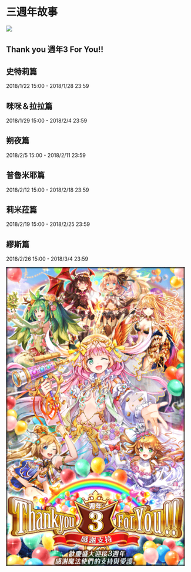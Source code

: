 # 三週年故事

![](http://www.wiz.so-net.tw/files/upload/images/800x250%28148%29.jpg)

## **Thank you 週年3 For You!!**

## 史特莉篇

2018/1/22 15:00 - 2018/1/28 23:59

## 咪咪＆拉拉篇

2018/1/29 15:00 - 2018/2/4 23:59

## 朔夜篇

2018/2/5 15:00 - 2018/2/11 23:59

## 普魯米耶篇

2018/2/12 15:00 - 2018/2/18 23:59

## 莉米菈篇

2018/2/19 15:00 - 2018/2/25 23:59

## 繆斯篇

2018/2/26 15:00 - 2018/3/4 23:59

![](../../.gitbook/assets/san-zhou-nian-gu-shi.png)

